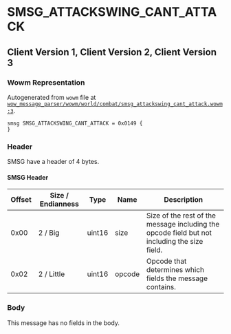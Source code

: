 # SMSG_ATTACKSWING_CANT_ATTACK

## Client Version 1, Client Version 2, Client Version 3

### Wowm Representation

Autogenerated from `wowm` file at [`wow_message_parser/wowm/world/combat/smsg_attackswing_cant_attack.wowm:3`](https://github.com/gtker/wow_messages/tree/main/wow_message_parser/wowm/world/combat/smsg_attackswing_cant_attack.wowm#L3).
```rust,ignore
smsg SMSG_ATTACKSWING_CANT_ATTACK = 0x0149 {
}
```
### Header

SMSG have a header of 4 bytes.

#### SMSG Header

| Offset | Size / Endianness | Type   | Name   | Description |
| ------ | ----------------- | ------ | ------ | ----------- |
| 0x00   | 2 / Big           | uint16 | size   | Size of the rest of the message including the opcode field but not including the size field.|
| 0x02   | 2 / Little        | uint16 | opcode | Opcode that determines which fields the message contains.|

### Body

This message has no fields in the body.

